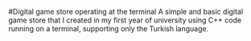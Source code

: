 #Digital game store operating at the terminal
A simple and basic digital game store that I created in my first year of university using C++ code running on a terminal, supporting only the Turkish language.

